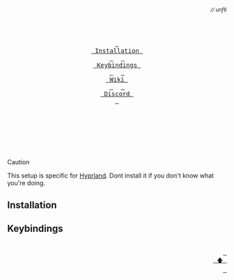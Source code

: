 ###### *<div align="right"><sub>// unf6</sub></div>*

<div align="center">

<br>

  <a href="#installation"><kbd> <br> Installation <br> </kbd></a>&ensp;&ensp;
  <a href="#keybindings"><kbd> <br> Keybindings <br> </kbd></a>&ensp;&ensp;
  <a href="https://github.com/unf6/dotfiles"><kbd> <br> Wiki <br> </kbd></a>&ensp;&ensp;
  <a href="https://discord.gg/"><kbd> <br> Discord <br> </kbd></a>

</div><br><br>

<br><div align="center"><br></div>

> [!CAUTION]
> This setup is specific for [Hyprland](https://github.com/hyprwm/Hyprland). Dont install it if you don't know what you're doing.

## Installation
## Keybindings

<div align="right">
  <br>
  <a href="#-unf6"><kbd> <br> 🡅 <br> </kbd></a>
</div>
